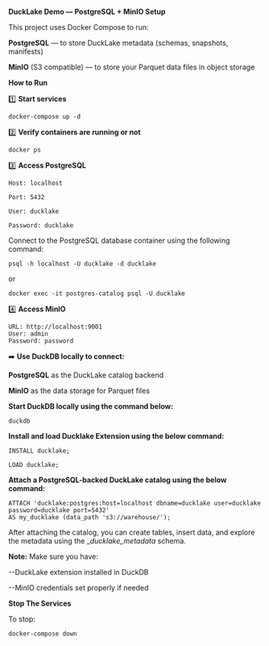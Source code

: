 **DuckLake Demo — PostgreSQL + MinIO Setup**

This project uses Docker Compose to run:

 **PostgreSQL** — to store DuckLake metadata (schemas, snapshots, manifests)

 **MinIO** (S3 compatible) — to store your Parquet data files in object storage
 
 **How to Run**

 
1️⃣ **Start services**

    docker-compose up -d

  
2️⃣ **Verify containers are running or not** 

    docker ps


3️⃣ **Access PostgreSQL**

    Host: localhost
    
    Port: 5432
    
    User: ducklake
    
    Password: ducklake
   
Connect to the PostgreSQL database container using the following command:

    psql -h localhost -U ducklake -d ducklake
    
   or
   
    docker exec -it postgres-catalog psql -U ducklake

  
4️⃣ **Access MinIO**

    URL: http://localhost:9001
    User: admin
    Password: password
   
➡️ **Use DuckDB locally to connect:**

  **PostgreSQL** as the DuckLake catalog backend
  
  **MinIO** as the data storage for Parquet files

  **Start DuckDB locally using the command below:**

    duckdb

 **Install and load Ducklake Extension using the below command:**

    INSTALL ducklake;

    LOAD ducklake;
  
**Attach a PostgreSQL-backed DuckLake catalog using the below command:**

    ATTACH 'ducklake:postgres:host=localhost dbname=ducklake user=ducklake password=ducklake port=5432'
    AS my_ducklake (data_path 's3://warehouse/');

After attaching the catalog, you can create tables, insert data, and explore the metadata using the __ducklake_metadata_<catalog> schema.
    
**Note:** Make sure you have:

  --DuckLake extension installed in DuckDB
  
  --MinIO credentials set properly if needed 

**Stop The Services**

To stop:

    docker-compose down
    

 
